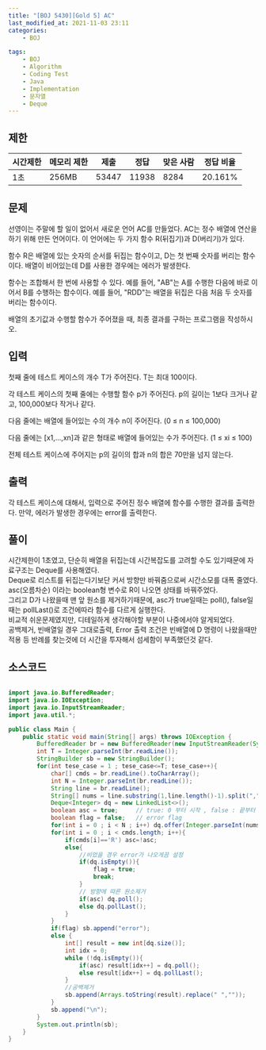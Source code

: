 ```yaml
---
title: "[BOJ 5430][Gold 5] AC"
last_modified_at: 2021-11-03 23:11
categories:
    - BOJ

tags:
    - BOJ
    - Algorithm
    - Coding Test
    - Java
    - Implementation
    - 문자열
    - Deque
---
```

## 제한

|시간제한|메모리 제한|제출|정답|맞은 사람|정답 비율
|---|---|---|---|---|---
|1초|256MB|53447|11938|8284|20.161%

## 문제

선영이는 주말에 할 일이 없어서 새로운 언어 AC를 만들었다. AC는 정수 배열에 연산을 하기 위해 만든 언어이다. 이 언어에는 두 가지 함수 R(뒤집기)과 D(버리기)가 있다.

함수 R은 배열에 있는 숫자의 순서를 뒤집는 함수이고, D는 첫 번째 숫자를 버리는 함수이다. 배열이 비어있는데 D를 사용한 경우에는 에러가 발생한다.

함수는 조합해서 한 번에 사용할 수 있다. 예를 들어, "AB"는 A를 수행한 다음에 바로 이어서 B를 수행하는 함수이다. 예를 들어, "RDD"는 배열을 뒤집은 다음 처음 두 숫자를 버리는 함수이다.

배열의 초기값과 수행할 함수가 주어졌을 때, 최종 결과를 구하는 프로그램을 작성하시오.

## 입력
첫째 줄에 테스트 케이스의 개수 T가 주어진다. T는 최대 100이다.

각 테스트 케이스의 첫째 줄에는 수행할 함수 p가 주어진다. p의 길이는 1보다 크거나 같고, 100,000보다 작거나 같다.

다음 줄에는 배열에 들어있는 수의 개수 n이 주어진다. (0 ≤ n ≤ 100,000)

다음 줄에는 [x1,...,xn]과 같은 형태로 배열에 들어있는 수가 주어진다. (1 ≤ xi ≤ 100)

전체 테스트 케이스에 주어지는 p의 길이의 합과 n의 합은 70만을 넘지 않는다.

## 출력
각 테스트 케이스에 대해서, 입력으로 주어진 정수 배열에 함수를 수행한 결과를 출력한다. 만약, 에러가 발생한 경우에는 error를 출력한다.

## 풀이
시간제한이 1초였고, 단순히 배열을 뒤집는데 시간복잡도를 고려할 수도 있기때문에 자료구조는 Deque를 사용해였다.<br>
Deque로 리스트를 뒤집는다기보단 커서 방향만 바꿔줌으로써 시간소모를 대폭 줄였다.<br>
asc(오름차순) 이라는 boolean형 변수로 R이 나오면 상태를 바꿔주었다.<br>
그리고 D가 나왔을때 맨 앞 원소를 제거하기때문에, asc가 true일때는 poll(), false일때는 pollLast()로 조건에따라 함수를 다르게 실행한다.<br>
비교적 쉬운문제였지만, 디테일하게 생각해야할 부분이 나중에서야 알게되었다.<br>
공백제거, 빈배열일 경우 그대로출력, Error 출력 조건은 빈배열에 D 명령이 나왔을때만 적용 등 반례를 찾는것에 더 시간을 투자해서 섬세함이 부족했던것 같다.  

## 소스코드

```java

import java.io.BufferedReader;
import java.io.IOException;
import java.io.InputStreamReader;
import java.util.*;

public class Main {
    public static void main(String[] args) throws IOException {
        BufferedReader br = new BufferedReader(new InputStreamReader(System.in));
        int T = Integer.parseInt(br.readLine());
        StringBuilder sb = new StringBuilder();
        for(int tese_case = 1 ; tese_case<=T; tese_case++){
            char[] cmds = br.readLine().toCharArray();
            int N = Integer.parseInt(br.readLine());
            String line = br.readLine();
            String[] nums = line.substring(1,line.length()-1).split(",");
            Deque<Integer> dq = new LinkedList<>();
            boolean asc = true;     // true: 0 부터 시작 , false : 끝부터 시작
            boolean flag = false;   // error flag
            for(int i = 0 ; i < N ; i++) dq.offer(Integer.parseInt(nums[i]));
            for(int i = 0 ; i < cmds.length; i++){
                if(cmds[i]=='R') asc=!asc;
                else{
                    //비었을 경우 error가 나오게끔 설정
                    if(dq.isEmpty()){
                        flag = true;
                        break;
                    }
                    // 방향에 따른 원소제거
                    if(asc) dq.poll();
                    else dq.pollLast();
                }
            }
            if(flag) sb.append("error");
            else {
                int[] result = new int[dq.size()];
                int idx = 0;
                while (!dq.isEmpty()){
                    if(asc) result[idx++] = dq.poll();
                    else result[idx++] = dq.pollLast();
                }
                //공백제거
                sb.append(Arrays.toString(result).replace(" ",""));
            }
            sb.append("\n");
        }
        System.out.println(sb);
    }
}


```
